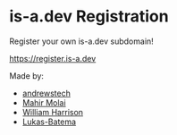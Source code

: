 # is-a.dev Registration
Register your own is-a.dev subdomain!

https://register.is-a.dev

Made by:
* [andrewstech](https://github.com/andrewstech)
* [Mahir Molai](https://github.com/mtgsquad)
* [William Harrison](https://github.com/williamdavidharrison)
* [Lukas-Batema](https://github.com/batemadevelopment)
